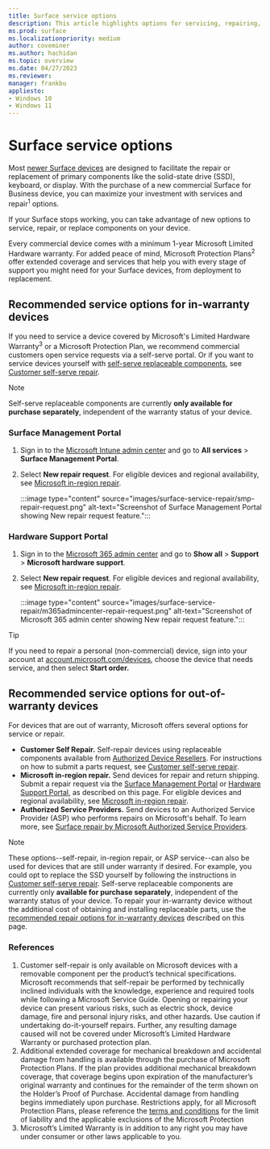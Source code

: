 ```yaml
---
title: Surface service options
description: This article highlights options for servicing, repairing, or replacing Surface devices
ms.prod: surface
ms.localizationpriority: medium
author: coveminer
ms.author: hachidan
ms.topic: overview
ms.date: 04/27/2023
ms.reviewer: 
manager: frankbu
appliesto:
- Windows 10
- Windows 11
---
```


# Surface service options

Most [newer Surface devices](surface-service-and-repair.md) are designed to facilitate the repair or replacement of primary components like the solid-state drive (SSD), keyboard, or display. With the purchase of a new commercial Surface for Business device, you can maximize your investment with services and repair<sup>1</sup> options.

If your Surface stops working, you can take advantage of new options to service, repair, or replace components on your device.

Every commercial device comes with a minimum 1-year Microsoft Limited Hardware warranty. For added peace of mind, Microsoft Protection Plans<sup>2</sup> offer extended coverage and services that help you with every stage of support you might need for your Surface devices, from deployment to replacement.

## Recommended service options for in-warranty devices

If you need to service a device covered by Microsoft's Limited Hardware Warranty<sup>3</sup> or a Microsoft Protection Plan, we recommend commercial customers open service requests via a self-serve portal. Or if you want to service devices yourself with [self-serve replaceable components](surface-service-and-repair.md), see [Customer self-serve repair](surface-customer-self-repair-surface.md).

> [!NOTE]
> Self-serve replaceable components are currently **only available for purchase separately**, independent of the warranty status of your device.

### Surface Management Portal

1. Sign in to the [Microsoft Intune admin center](https://go.microsoft.com/fwlink/?linkid=2109431) and go to **All services** > **Surface Management Portal**.
2. Select **New repair request**. For eligible devices and regional availability, see [Microsoft in-region repair](microsoft-in-region-same-unit-repair.md).

    :::image type="content" source="images/surface-service-repair/smp-repair-request.png" alt-text="Screenshot of Surface Management Portal showing New repair request feature.":::

### Hardware Support Portal

1. Sign in to the [Microsoft 365 admin center](https://admin.microsoft.com/AdminPortal) and go to **Show all** > **Support** > **Microsoft hardware support**.
2. Select **New repair request**. For eligible devices and regional availability, see [Microsoft in-region repair](microsoft-in-region-same-unit-repair.md).

    :::image type="content" source="images/surface-service-repair/m365admincenter-repair-request.png" alt-text="Screenshot of Microsoft 365 admin center showing New repair request feature.":::

> [!TIP]
> If you need to repair a personal (non-commercial) device, sign into your account at [account.microsoft.com/devices](https://account.microsoft.com/devices), choose the device that needs service, and then select **Start order.**

## Recommended service options for out-of-warranty devices

For devices that are out of warranty, Microsoft offers several options for service or repair.

- **Customer Self Repair.** Self-repair devices using replaceable components available from [Authorized Device Resellers](https://www.microsoft.com/surface/business/where-to-buy-microsoft-surface#DEVICESRESELLERS). For instructions on how to submit a parts request, see [Customer self-serve repair](surface-customer-self-repair-surface.md).
- **Microsoft in-region repair.** Send devices for repair and return shipping. Submit a repair request via the [Surface Management Portal](#surface-management-portal) or [Hardware Support Portal](#hardware-support-portal), as described on this page. For eligible devices and regional availability, see [Microsoft in-region repair](microsoft-in-region-same-unit-repair.md).
- **Authorized Service Providers.** Send devices to an Authorized Service Provider (ASP) who performs repairs on Microsoft's behalf. To learn more, see [Surface repair by Microsoft Authorized Service Providers](authorized-service-providers.md).

> [!NOTE]
> These options--self-repair, in-region repair, or ASP service--can also be used for devices that are still under warranty if desired. For example, you could opt to replace the SSD yourself by following the instructions in [Customer self-serve repair](surface-customer-self-repair-surface.md). Self-serve replaceable components are currently only **available for purchase separately**, independent of the warranty status of your device. To repair your in-warranty device without the additional cost of obtaining and installing replaceable parts, use the [recommended repair options for in-warranty devices](#recommended-service-options-for-in-warranty-devices) described on this page.

### References

1. Customer self-repair is only available on Microsoft devices with a removable component per the product’s technical specifications. Microsoft recommends that self-repair be performed by technically inclined individuals with the knowledge, experience and required tools while following a Microsoft Service Guide. Opening or repairing your device can present various risks, such as electric shock, device damage, fire and personal injury risks, and other hazards. Use caution if undertaking do-it-yourself repairs. Further, any resulting damage caused will not be covered under Microsoft’s Limited Hardware Warranty or purchased protection plan.
1. Additional extended coverage for mechanical breakdown and accidental damage from handling is available through the purchase of Microsoft Protection Plans. If the plan provides additional mechanical breakdown coverage, that coverage begins upon expiration of the manufacturer’s original warranty and continues for the remainder of the term shown on the Holder’s Proof of Purchase. Accidental damage from handling begins immediately upon purchase. Restrictions apply, for all Microsoft Protection Plans, please reference the [terms and conditions](https://support.microsoft.com/topic/warranty-and-protection-plan-terms-conditions-eedf7a23-84a7-1a47-480b-0e10503eedf5) for the limit of liability and the applicable exclusions of the Microsoft Protection 
1. Microsoft’s Limited Warranty is in addition to any right you may have under consumer or other laws applicable to you.

